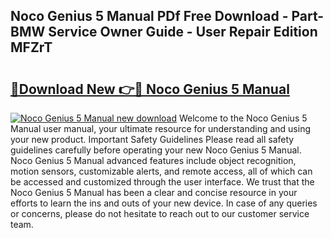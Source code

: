## Noco Genius 5 Manual PDf Free Download - Part-BMW Service Owner Guide - User Repair Edition MFZrT

# <h2><a href="http://bc30906.oget.top/?id=Noco+Genius+5+Manual">🔗Download New 👉🔴 Noco Genius 5 Manual</a></h2>

[![Noco Genius 5 Manual new download](https://i.imgur.com/5g1atiW.png)](http://bc30906.oget.top/?id=Noco+Genius+5+Manual)
Welcome to the Noco Genius 5 Manual user manual, your ultimate resource for understanding and using your new product. Important Safety Guidelines Please read all safety guidelines carefully before operating your new Noco Genius 5 Manual. Noco Genius 5 Manual advanced features include object recognition, motion sensors, customizable alerts, and remote access, all of which can be accessed and customized through the user interface. We trust that the Noco Genius 5 Manual has been a clear and concise resource in your efforts to learn the ins and outs of your new device. In case of any queries or concerns, please do not hesitate to reach out to our customer service team.
